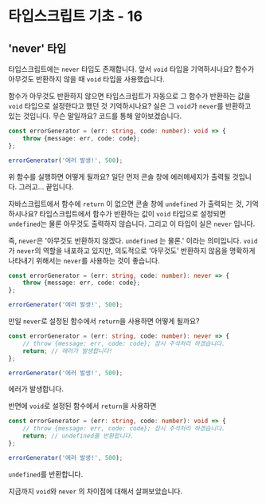 # 타입스크립트 기초 - 16

## 'never' 타입

타입스크립트에는 `never` 타입도 존재합니다. 앞서 `void` 타입을 기억하시나요? 함수가 아무것도 반환하지 않을 때 `void` 타입을 사용했습니다.

함수가 아무것도 반환하지 않으면 타입스크립트가 자동으로 그 함수가 반환하는 값을 `void` 타입으로 설정한다고 했던 것 기억하시나요? 실은 그 `void`가 `never`를 반환하고 있는 것입니다. 무슨 말일까요? 코드를 통해 알아보겠습니다.

```typescript
const errorGenerator = (err: string, code: number): void => {
	throw {message: err, code: code};
};

errorGenerator('에러 발생!', 500);
```

위 함수를 실행하면 어떻게 될까요? 일단 먼저 콘솔 창에 에러메세지가 출력될 것입니다. 그러고... 끝입니다.

자바스크립트에서 함수에 `return` 이 없으면 콘솔 창에 `undefined` 가 출력되는 것, 기억하시나요? 타입스크립트에서 함수가 반환하는 값이 `void` 타입으로 설정되면 `undefined`는 물론 아무것도 출력하지 않습니다. 그리고 이 타입이 실은 `never` 입니다.

즉, `never`은 '아무것도 반환하지 않겠다. `undefined` 는 물론.' 이라는 의미입니다. `void` 가 `never`의 역할을 내포하고 있지만, 의도적으로 '아무것도' 반환하지 않음을 명확하게 나타내기 위해서는 `never`를 사용하는 것이 좋습니다.

```typescript
const errorGenerator = (err: string, code: number): never => {
	throw {message: err, code: code};
};

errorGenerator('에러 발생!', 500);
```

만일 `never`로 설정된 함수에서 `return`을 사용하면 어떻게 될까요?

```typescript
const errorGenerator = (err: string, code: number): never => {
	// throw {message: err, code: code}; 잠시 주석처리 하겠습니다.
	return; // 에러가 발생합니다!
};

errorGenerator('에러 발생!', 500);
```

에러가 발생합니다.

반면에 `void`로 설정된 함수에서 `return`을 사용하면

```typescript
const errorGenerator = (err: string, code: number): void => {
	// throw {message: err, code: code}; 잠시 주석처리 하겠습니다.
	return; // undefined를 반환합니다.
};

errorGenerator('에러 발생!', 500);
```

`undefined`를 반환합니다.

지금까지  `void`와 `never` 의 차이점에 대해서 살펴보았습니다.